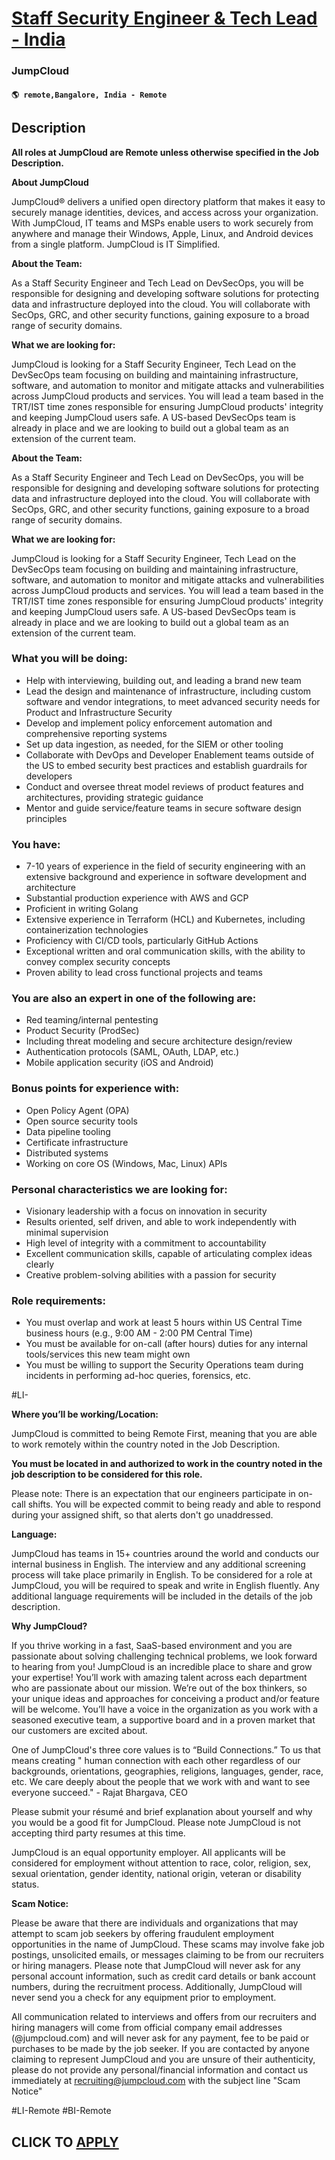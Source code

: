 # [Staff Security Engineer & Tech Lead - India](https://www.remotewlb.com/apply/staff-security-engineer-tech-lead-india)  
### JumpCloud  
#### `🌎 remote,Bangalore, India - Remote`  

## Description

 **All roles at JumpCloud are Remote unless otherwise specified in the Job Description.**

  

 **About JumpCloud**

JumpCloud® delivers a unified open directory platform that makes it easy to securely manage identities, devices, and access across your organization. With JumpCloud, IT teams and MSPs enable users to work securely from anywhere and manage their Windows, Apple, Linux, and Android devices from a single platform. JumpCloud is IT Simplified.

  

  

 **About the Team:**

  

As a Staff Security Engineer and Tech Lead on DevSecOps, you will be responsible for designing and developing software solutions for protecting data and infrastructure deployed into the cloud. You will collaborate with SecOps, GRC, and other security functions, gaining exposure to a broad range of security domains.

  

 **What we are looking for:**

  

JumpCloud is looking for a Staff Security Engineer, Tech Lead on the DevSecOps team focusing on building and maintaining infrastructure, software, and automation to monitor and mitigate attacks and vulnerabilities across JumpCloud products and services. You will lead a team based in the TRT/IST time zones responsible for ensuring JumpCloud products' integrity and keeping JumpCloud users safe. A US-based DevSecOps team is already in place and we are looking to build out a global team as an extension of the current team.

  

  

 **About the Team:**

  

As a Staff Security Engineer and Tech Lead on DevSecOps, you will be responsible for designing and developing software solutions for protecting data and infrastructure deployed into the cloud. You will collaborate with SecOps, GRC, and other security functions, gaining exposure to a broad range of security domains.

  

 **What we are looking for:**

  

JumpCloud is looking for a Staff Security Engineer, Tech Lead on the DevSecOps team focusing on building and maintaining infrastructure, software, and automation to monitor and mitigate attacks and vulnerabilities across JumpCloud products and services. You will lead a team based in the TRT/IST time zones responsible for ensuring JumpCloud products' integrity and keeping JumpCloud users safe. A US-based DevSecOps team is already in place and we are looking to build out a global team as an extension of the current team.

  

  

### What you will be doing:

* Help with interviewing, building out, and leading a brand new team
* Lead the design and maintenance of infrastructure, including custom software and vendor integrations, to meet advanced security needs for Product and Infrastructure Security
* Develop and implement policy enforcement automation and comprehensive reporting systems
* Set up data ingestion, as needed, for the SIEM or other tooling
* Collaborate with DevOps and Developer Enablement teams outside of the US to embed security best practices and establish guardrails for developers
* Conduct and oversee threat model reviews of product features and architectures, providing strategic guidance
* Mentor and guide service/feature teams in secure software design principles

  

### You have:

* 7-10 years of experience in the field of security engineering with an extensive background and experience in software development and architecture
* Substantial production experience with AWS and GCP
* Proficient in writing Golang
* Extensive experience in Terraform (HCL) and Kubernetes, including containerization technologies
* Proficiency with CI/CD tools, particularly GitHub Actions
* Exceptional written and oral communication skills, with the ability to convey complex security concepts
* Proven ability to lead cross functional projects and teams

  

### You are also an expert in one of the following are:

* Red teaming/internal pentesting 
* Product Security (ProdSec) 
* Including threat modeling and secure architecture design/review
* Authentication protocols (SAML, OAuth, LDAP, etc.) 
* Mobile application security (iOS and Android)

  

### Bonus points for experience with:

* Open Policy Agent (OPA) 
* Open source security tools 
* Data pipeline tooling
* Certificate infrastructure
* Distributed systems
* Working on core OS (Windows, Mac, Linux) APIs

  

### Personal characteristics we are looking for:

* Visionary leadership with a focus on innovation in security
* Results oriented, self driven, and able to work independently with minimal supervision
* High level of integrity with a commitment to accountability
* Excellent communication skills, capable of articulating complex ideas clearly
* Creative problem-solving abilities with a passion for security

  

### Role requirements:

* You must overlap and work at least 5 hours within US Central Time business hours (e.g., 9:00 AM - 2:00 PM Central Time)
* You must be available for on-call (after hours) duties for any internal tools/services this new team might own
* You must be willing to support the Security Operations team during incidents in performing ad-hoc queries, forensics, etc. 

  

#LI-

  

 **Where you’ll be working/Location:**

JumpCloud is committed to being Remote First, meaning that you are able to work remotely within the country noted in the Job Description.

  

 **You must be located in and authorized to work in the country noted in the job description to be considered for this role.**

  

Please note: There is an expectation that our engineers participate in on-call shifts. You will be expected commit to being ready and able to respond during your assigned shift, so that alerts don't go unaddressed.

  

 **Language:**

JumpCloud has teams in 15+ countries around the world and conducts our internal business in English. The interview and any additional screening process will take place primarily in English. To be considered for a role at JumpCloud, you will be required to speak and write in English fluently. Any additional language requirements will be included in the details of the job description.

  

 **Why JumpCloud?**

If you thrive working in a fast, SaaS-based environment and you are passionate about solving challenging technical problems, we look forward to hearing from you! JumpCloud is an incredible place to share and grow your expertise! You’ll work with amazing talent across each department who are passionate about our mission. We’re out of the box thinkers, so your unique ideas and approaches for conceiving a product and/or feature will be welcome. You’ll have a voice in the organization as you work with a seasoned executive team, a supportive board and in a proven market that our customers are excited about.

One of JumpCloud's three core values is to “Build Connections.” To us that means creating " human connection with each other regardless of our backgrounds, orientations, geographies, religions, languages, gender, race, etc. We care deeply about the people that we work with and want to see everyone succeed." - Rajat Bhargava, CEO

Please submit your résumé and brief explanation about yourself and why you would be a good fit for JumpCloud. Please note JumpCloud is not accepting third party resumes at this time.

JumpCloud is an equal opportunity employer. All applicants will be considered for employment without attention to race, color, religion, sex, sexual orientation, gender identity, national origin, veteran or disability status.

  

 **Scam Notice:**

Please be aware that there are individuals and organizations that may attempt to scam job seekers by offering fraudulent employment opportunities in the name of JumpCloud. These scams may involve fake job postings, unsolicited emails, or messages claiming to be from our recruiters or hiring managers. Please note that JumpCloud will never ask for any personal account information, such as credit card details or bank account numbers, during the recruitment process. Additionally, JumpCloud will never send you a check for any equipment prior to employment.

  

All communication related to interviews and offers from our recruiters and hiring managers will come from official company email addresses (@jumpcloud.com) and will never ask for any payment, fee to be paid or purchases to be made by the job seeker. If you are contacted by anyone claiming to represent JumpCloud and you are unsure of their authenticity, please do not provide any personal/financial information and contact us immediately at recruiting@jumpcloud.com with the subject line "Scam Notice"

#LI-Remote #BI-Remote

  
## CLICK TO [APPLY](https://www.remotewlb.com/apply/staff-security-engineer-tech-lead-india)

